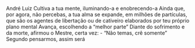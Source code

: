 André Luiz
Cultiva a tua mente, iluminando-a e enobrecendo-a
Ainda que, por agora, não percebas, a tua alma se expande, em milhões de partículas, que são os agentes de libertação ou de cativeiro elaborados por teu próprio plano mental
Avança, escolhendo a “melhor parte”
Diante do sofrimento e da morte, afirmou o Mestre, certa vez: - “Não temas, crê somente”
Segundo pensarmos, assim será
